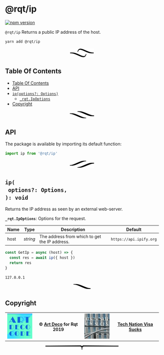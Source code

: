 # @rqt/ip

[![npm version](https://badge.fury.io/js/%40rqt%2Fip.svg)](https://npmjs.org/package/@rqt/ip)

`@rqt/ip` Returns a public IP address of the host.

```sh
yarn add @rqt/ip
```

<p align="center"><a href="#table-of-contents">
  <img src="/.documentary/section-breaks/0.svg?sanitize=true">
</a></p>

## Table Of Contents

- [Table Of Contents](#table-of-contents)
- [API](#api)
- [`ip(options?: Options)`](#ipoptions-options-void)
  * [`_rqt.IpOptions`](#type-_rqtipoptions)
- [Copyright](#copyright)

<p align="center"><a href="#table-of-contents">
  <img src="/.documentary/section-breaks/1.svg?sanitize=true">
</a></p>

## API

The package is available by importing its default function:

```js
import ip from '@rqt/ip'
```

<p align="center"><a href="#table-of-contents">
  <img src="/.documentary/section-breaks/2.svg?sanitize=true">
</a></p>

## `ip(`<br/>&nbsp;&nbsp;`options?: Options,`<br/>`): void`

Returns the IP address as seen by an external web-server.

<strong><a name="type-_rqtipoptions">`_rqt.IpOptions`</a></strong>: Options for the request.


| Name |      Type       |                  Description                  |         Default         |
| ---- | --------------- | --------------------------------------------- | ----------------------- |
| host | <em>string</em> | The address from which to get the IP address. | `https://api.ipify.org` |

```js
const GetIp = async (host) => {
  const res = await ip({ host })
  return res
}
```
```
127.0.0.1
```

<p align="center"><a href="#table-of-contents">
  <img src="/.documentary/section-breaks/3.svg?sanitize=true">
</a></p>

## Copyright

<table>
  <tr>
    <th>
      <a href="https://artd.eco">
        <img width="100" src="https://raw.githubusercontent.com/wrote/wrote/master/images/artdeco.png"
          alt="Art Deco">
      </a>
    </th>
    <th>© <a href="https://artd.eco">Art Deco</a> for <a>Rqt</a> 2019</th>
    <th>
      <a href="https://www.technation.sucks" title="Tech Nation Visa">
        <img width="100" src="https://raw.githubusercontent.com/idiocc/cookies/master/wiki/arch4.jpg"
          alt="Tech Nation Visa">
      </a>
    </th>
    <th><a href="https://www.technation.sucks">Tech Nation Visa Sucks</a></th>
  </tr>
</table>

<p align="center"><a href="#table-of-contents">
  <img src="/.documentary/section-breaks/-1.svg?sanitize=true">
</a></p>